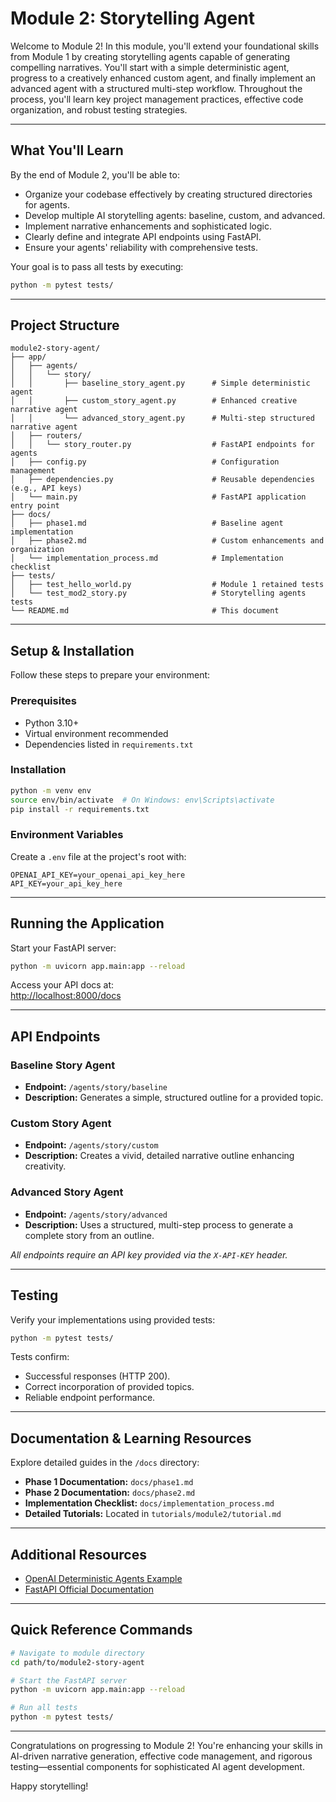 # Module 2: Storytelling Agent

Welcome to Module 2! In this module, you'll extend your foundational skills from Module 1 by creating storytelling agents capable of generating compelling narratives. You'll start with a simple deterministic agent, progress to a creatively enhanced custom agent, and finally implement an advanced agent with a structured multi-step workflow. Throughout the process, you'll learn key project management practices, effective code organization, and robust testing strategies.

---

## What You'll Learn

By the end of Module 2, you'll be able to:

- Organize your codebase effectively by creating structured directories for agents.
- Develop multiple AI storytelling agents: baseline, custom, and advanced.
- Implement narrative enhancements and sophisticated logic.
- Clearly define and integrate API endpoints using FastAPI.
- Ensure your agents' reliability with comprehensive tests.

Your goal is to pass all tests by executing:
```bash
python -m pytest tests/
```

---

## Project Structure

```plaintext
module2-story-agent/
├── app/
│   ├── agents/
│   │   └── story/
│   │       ├── baseline_story_agent.py      # Simple deterministic agent
│   │       ├── custom_story_agent.py        # Enhanced creative narrative agent
│   │       └── advanced_story_agent.py      # Multi-step structured narrative agent
│   ├── routers/
│   │   └── story_router.py                  # FastAPI endpoints for agents
│   ├── config.py                            # Configuration management
│   ├── dependencies.py                      # Reusable dependencies (e.g., API keys)
│   └── main.py                              # FastAPI application entry point
├── docs/
│   ├── phase1.md                            # Baseline agent implementation
│   ├── phase2.md                            # Custom enhancements and organization
│   └── implementation_process.md            # Implementation checklist
├── tests/
│   ├── test_hello_world.py                  # Module 1 retained tests
│   └── test_mod2_story.py                   # Storytelling agents tests
└── README.md                                # This document
```

---

## Setup & Installation

Follow these steps to prepare your environment:

### Prerequisites
- Python 3.10+
- Virtual environment recommended
- Dependencies listed in `requirements.txt`

### Installation

```bash
python -m venv env
source env/bin/activate  # On Windows: env\Scripts\activate
pip install -r requirements.txt
```

### Environment Variables

Create a `.env` file at the project's root with:

```dotenv
OPENAI_API_KEY=your_openai_api_key_here
API_KEY=your_api_key_here
```

---

## Running the Application

Start your FastAPI server:

```bash
python -m uvicorn app.main:app --reload
```

Access your API docs at:  
[http://localhost:8000/docs](http://localhost:8000/docs)

---

## API Endpoints

### Baseline Story Agent
- **Endpoint:** `/agents/story/baseline`
- **Description:** Generates a simple, structured outline for a provided topic.

### Custom Story Agent
- **Endpoint:** `/agents/story/custom`
- **Description:** Creates a vivid, detailed narrative outline enhancing creativity.

### Advanced Story Agent
- **Endpoint:** `/agents/story/advanced`
- **Description:** Uses a structured, multi-step process to generate a complete story from an outline.

*All endpoints require an API key provided via the `X-API-KEY` header.*

---

## Testing

Verify your implementations using provided tests:

```bash
python -m pytest tests/
```

Tests confirm:
- Successful responses (HTTP 200).
- Correct incorporation of provided topics.
- Reliable endpoint performance.

---

## Documentation & Learning Resources

Explore detailed guides in the `/docs` directory:

- **Phase 1 Documentation:** `docs/phase1.md`
- **Phase 2 Documentation:** `docs/phase2.md`
- **Implementation Checklist:** `docs/implementation_process.md`
- **Detailed Tutorials:** Located in `tutorials/module2/tutorial.md`

---

## Additional Resources

- [OpenAI Deterministic Agents Example](https://github.com/openai/openai-agents-python/blob/main/examples/agent_patterns/deterministic.py)
- [FastAPI Official Documentation](https://fastapi.tiangolo.com/)

---

## Quick Reference Commands

```bash
# Navigate to module directory
cd path/to/module2-story-agent

# Start the FastAPI server
python -m uvicorn app.main:app --reload

# Run all tests
python -m pytest tests/
```

---

Congratulations on progressing to Module 2! You're enhancing your skills in AI-driven narrative generation, effective code management, and rigorous testing—essential components for sophisticated AI agent development.

Happy storytelling!


